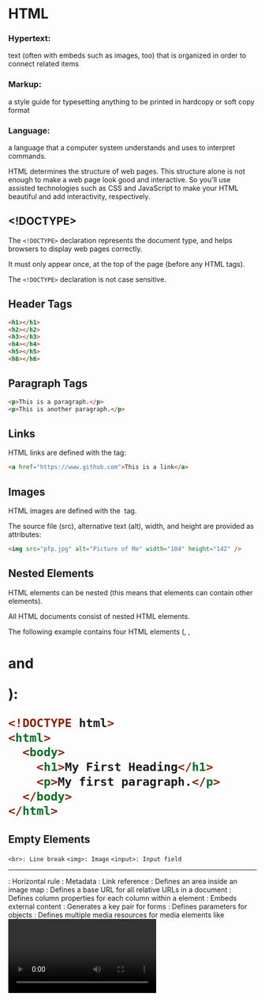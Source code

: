 # HTML

### Hypertext:

text (often with embeds such as images, too) that is organized in order to connect related items

### Markup:

a style guide for typesetting anything to be printed in hardcopy or soft copy format

### Language:

a language that a computer system understands and uses to interpret commands.

HTML determines the structure of web pages. This structure alone is not enough to make a web page look good and interactive. So you'll use assisted technologies such as CSS and JavaScript to make your HTML beautiful and add interactivity, respectively.

## <!DOCTYPE>

The `<!DOCTYPE>` declaration represents the document type, and helps browsers to display web pages correctly.

It must only appear once, at the top of the page (before any HTML tags).

The `<!DOCTYPE>` declaration is not case sensitive.

## Header Tags

```html
<h1></h1>
<h2></h2>
<h3></h3>
<h4></h4>
<h5></h5>
<h6></h6>
```

## Paragraph Tags

```html
<p>This is a paragraph.</p>
<p>This is another paragraph.</p>
```

## Links

HTML links are defined with the <a> tag:

```html
<a href="https://www.github.com">This is a link</a>
```

## Images

HTML images are defined with the <img> tag.

The source file (src), alternative text (alt), width, and height are provided as attributes:

```html
<img src="pfp.jpg" alt="Picture of Me" width="104" height="142" />
```

## Nested Elements

HTML elements can be nested (this means that elements can contain other elements).

All HTML documents consist of nested HTML elements.

The following example contains four HTML elements (<html>, <body>, <h1> and <p>):

```html
<!DOCTYPE html>
<html>
  <body>
    <h1>My First Heading</h1>
    <p>My first paragraph.</p>
  </body>
</html>
```

## Empty Elements

`<br>: Line break`
`<img>: Image`
`<input>: Input field`

<hr>: Horizontal rule
<meta>: Metadata
<link>: Link reference
<area>: Defines an area inside an image map
<base>: Defines a base URL for all relative URLs in a document
<col>: Defines column properties for each column within a <colgroup> element
<embed>: Embeds external content
<keygen>: Generates a key pair for forms
<param>: Defines parameters for objects
<source>: Defines multiple media resources for media elements like <video> and <audio>
<track>: Defines text tracks for media elements
<wbr>: Word break opportunity
